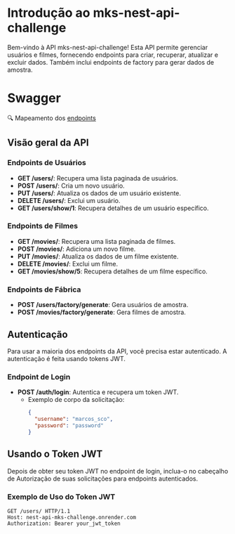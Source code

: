 # Introdução ao mks-nest-api-challenge

Bem-vindo à API mks-nest-api-challenge! 
Esta API permite gerenciar usuários e filmes, fornecendo endpoints para criar, recuperar, atualizar e excluir dados. Também inclui endpoints de factory para gerar dados de amostra. 

# Swagger

🔍 Mapeamento dos <a href="https://app.swaggerhub.com/apis-docs/SKYP33_1/mks-nest-api-challenge/1.0.0" target="_blank">endpoints</a>

## Visão geral da API

### Endpoints de Usuários
- **GET /users/**: Recupera uma lista paginada de usuários.
- **POST /users/**: Cria um novo usuário.
- **PUT /users/**: Atualiza os dados de um usuário existente.
- **DELETE /users/**: Exclui um usuário.
- **GET /users/show/1**: Recupera detalhes de um usuário específico.

### Endpoints de Filmes
- **GET /movies/**: Recupera uma lista paginada de filmes.
- **POST /movies/**: Adiciona um novo filme.
- **PUT /movies/**: Atualiza os dados de um filme existente.
- **DELETE /movies/**: Exclui um filme.
- **GET /movies/show/5**: Recupera detalhes de um filme específico.

### Endpoints de Fábrica
- **POST /users/factory/generate**: Gera usuários de amostra.
- **POST /movies/factory/generate**: Gera filmes de amostra.

## Autenticação

Para usar a maioria dos endpoints da API, você precisa estar autenticado. A autenticação é feita usando tokens JWT.

### Endpoint de Login
- **POST /auth/login**: Autentica e recupera um token JWT.
  - Exemplo de corpo da solicitação:
    ```json
    {
      "username": "marcos_sco",
      "password": "password"
    }
    ```

## Usando o Token JWT

Depois de obter seu token JWT no endpoint de login, inclua-o no cabeçalho de Autorização de suas solicitações para endpoints autenticados.

### Exemplo de Uso do Token JWT
```http
GET /users/ HTTP/1.1
Host: nest-api-mks-challenge.onrender.com
Authorization: Bearer your_jwt_token